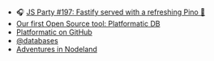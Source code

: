 - 🎧 [JS Party #197: Fastify served with a refreshing Pino 🍷](https://jsparty.fm/197)
- [Our first Open Source tool: Platformatic DB](https://blog.platformatic.dev/our-first-open-source-tool-platformatic-db)
- [Platformatic on GitHub](https://github.com/platformatic/platformatic)
- [@databases](https://www.atdatabases.org)
-  [Adventures in Nodeland](https://nodeland.dev)